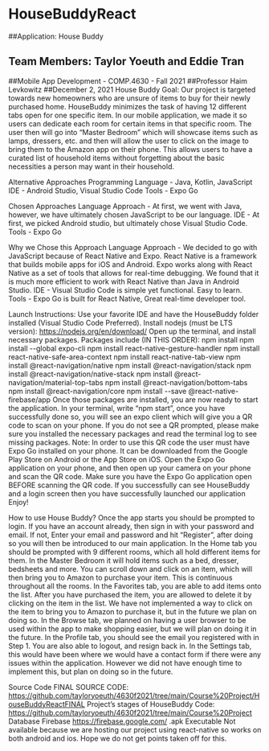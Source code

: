 ﻿# HouseBuddyReact
 ##Application: House Buddy
## Team Members: Taylor Yoeuth and Eddie Tran
##Mobile App Development - COMP.4630 - Fall 2021
##Professor Haim Levkowitz
##December 2, 2021
House Buddy
Goal:
Our project is targeted towards new homeowners who are unsure of items to buy for their newly purchased home. HouseBuddy minimizes the task of having 12 different tabs open for one specific item. In our mobile application, we made it so users can dedicate each room for certain items in that specific room. The user then will go into “Master Bedroom” which will showcase items such as lamps, dressers, etc. and then will allow the user to click on the image to bring them to the Amazon app on their phone. This allows users to have a curated list of household items without forgetting about the basic necessities a person may want in their household.

Alternative Approaches
Programming Language - Java, Kotlin, JavaScript
IDE - Android Studio, Visual Studio Code
Tools - Expo Go
	
Chosen Approaches
Language Approach - At first, we went with Java, however, we have ultimately chosen JavaScript to be our language.
IDE - At first, we picked Android studio, but ultimately chose Visual Studio Code.
Tools - Expo Go

Why we Chose this Approach
Language Approach - We decided to go with JavaScript because of React Native and Expo. React Native is a framework that builds mobile apps for iOS and Android. Expo works along with React Native as a set of tools that allows for real-time debugging. We found that it is much more efficient to work with React Native than Java in Android Studio.
IDE - Visual Studio Code is simple yet functional. Easy to learn.
Tools - Expo Go is built for React Native, Great real-time developer tool.

Launch Instructions:
Use your favorite IDE and have the HouseBuddy folder installed (Visual Studio Code Preferred).
Install nodejs (must be LTS version): https://nodejs.org/en/download/ 
Open up the terminal, and install necessary packages.
Packages include (IN THIS ORDER): 
npm install
npm install --global expo-cli
npm install react-native-gesture-handler
npm install react-native-safe-area-context
npm install react-native-tab-view
npm install @react-navigation/native 
npm install @react-navigation/stack
npm install @react-navigation/native-stack
npm install @react-navigation/material-top-tabs
npm install @react-navigation/bottom-tabs
npm install @react-navigation/core
npm install --save @react-native-firebase/app
Once those packages are installed, you are now ready to start the application.
In your terminal, write “npm start”, once you have successfully done so, you will see an expo client which will give you a QR code to scan on your phone. 
If you do not see a QR prompted, please make sure you installed the necessary packages and read the terminal log to see missing packages. 
Note: In order to use this QR code the user must have Expo Go installed on your phone. It can be downloaded from the Google Play Store on Android or the App Store on iOS. 
Open the Expo Go application on your phone, and then open up your camera on your phone and scan the QR code. Make sure you have the Expo Go application open BEFORE scanning the QR code. 
If you successfully can see HouseBuddy and a login screen then you have successfully launched our application
Enjoy!

How to use House Buddy?
Once the app starts you should be prompted to login. If you have an account already, then sign in with your password and email. If not, Enter your email and password and hit “Register”, after doing so you will then be introduced to our main application. 
In the Home tab you should be prompted with 9 different rooms, which all hold different items for them. In the Master Bedroom it will hold items such as a bed, dresser, bedsheets and more. You can scroll down and click on an item, which will then bring you to Amazon to purchase your item. This is continuous throughout all the rooms.
In the Favorites tab, you are able to add items onto the list. After you have purchased the item, you are allowed to delete it by clicking on the item in the list. We have not implemented a way to click on the item to bring you to Amazon to purchase it, but in the future we plan on doing so.
In the Browse tab, we planned on having a user browser to be used within the app to make shopping easier, but we will plan on doing it in the future.
In the Profile tab, you should see the email you registered with in Step 1. You are also able to logout, and resign back in. 
In the Settings tab, this would have been where we would have a contact form if there were any issues within the application. However we did not have enough time to implement this, but plan on doing so in the future. 

Source Code
FINAL SOURCE CODE: https://github.com/tayloryoeuth/4630f2021/tree/main/Course%20Project/HouseBuddyReactFINAL
Project’s stages of HouseBuddy Code: https://github.com/tayloryoeuth/4630f2021/tree/main/Course%20Project
Database
Firebase
https://firebase.google.com/
.apk Executable
Not available because we are hosting our project using react-native so works on both android and ios. Hope we do not get points taken off for this.
